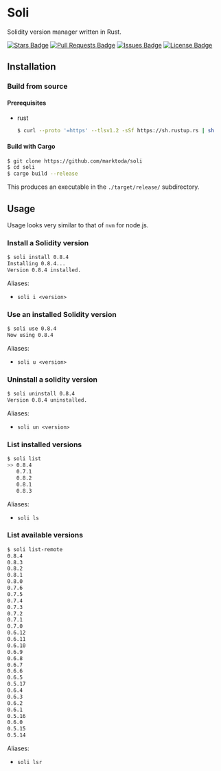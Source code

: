 # Soli

Solidity version manager written in Rust.

<a href="https://github.com/marktoda/soli/stargazers"><img src="https://img.shields.io/github/stars/abhisheknaiidu/awesome-github-profile-readme" alt="Stars Badge"/></a>
<a href="https://github.com/marktoda/soli/pulls"><img src="https://img.shields.io/github/issues-pr/abhisheknaiidu/awesome-github-profile-readme" alt="Pull Requests Badge"/></a>
<a href="https://github.com/marktoda/soli/issues"><img src="https://img.shields.io/github/issues/abhisheknaiidu/awesome-github-profile-readme" alt="Issues Badge"/></a>
<a href="https://github.com/marktoda/soli/blob/master/LICENSE"><img src="https://img.shields.io/github/license/abhisheknaiidu/awesome-github-profile-readme?color=2b9348" alt="License Badge"/></a>

## Installation

### Build from source

#### Prerequisites
* rust
  ```sh
  $ curl --proto '=https' --tlsv1.2 -sSf https://sh.rustup.rs | sh
  ```

#### Build with Cargo
```sh
$ git clone https://github.com/marktoda/soli
$ cd soli
$ cargo build --release
```

This produces an executable in the `./target/release/` subdirectory.


## Usage

Usage looks very similar to that of `nvm` for node.js. 

### Install a Solidity version
```sh
$ soli install 0.8.4
Installing 0.8.4...
Version 0.8.4 installed.
```

Aliases:
* `soli i <version>`

### Use an installed Solidity version
```sh
$ soli use 0.8.4
Now using 0.8.4
```

Aliases:
* `soli u <version>`

### Uninstall a solidity version
```sh
$ soli uninstall 0.8.4
Version 0.8.4 uninstalled.
```

Aliases:
* `soli un <version>`

### List installed versions
```sh
$ soli list
>> 0.8.4
   0.7.1
   0.8.2
   0.8.1
   0.8.3
```

Aliases:
* `soli ls`

### List available versions
```sh
$ soli list-remote
0.8.4
0.8.3
0.8.2
0.8.1
0.8.0
0.7.6
0.7.5
0.7.4
0.7.3
0.7.2
0.7.1
0.7.0
0.6.12
0.6.11
0.6.10
0.6.9
0.6.8
0.6.7
0.6.6
0.6.5
0.5.17
0.6.4
0.6.3
0.6.2
0.6.1
0.5.16
0.6.0
0.5.15
0.5.14
```

Aliases:
* `soli lsr`
